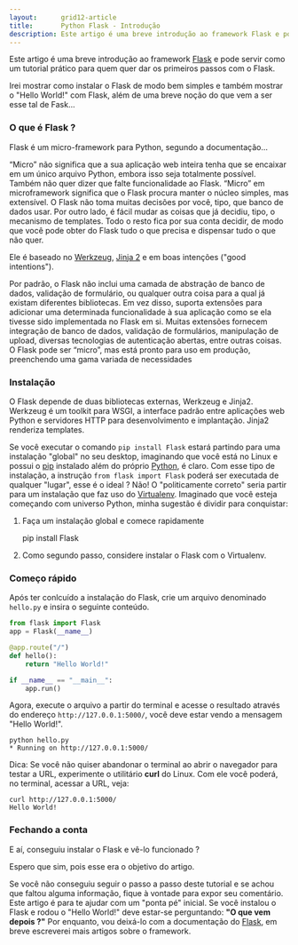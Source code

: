 ```yaml
---
layout:      grid12-article
title:       Python Flask - Introdução
description: Este artigo é uma breve introdução ao framework Flask e pode servir como um tutorial prático para quem quer dar os primeiros passos com o Flask
---
```


Este artigo é uma breve introdução ao framework [Flask](http://flask.pocoo.org/ "link-externo") e pode servir como um
tutorial prático para quem quer dar os primeiros passos com o Flask.

Irei mostrar como instalar o Flask de modo bem simples e também mostrar o "Hello World!" com Flask, além de uma breve
noção do que vem a ser esse tal de Fask...



### O que é Flask ?

Flask é um micro-framework para Python, segundo a documentação...

“Micro” não significa que a sua aplicação web inteira tenha que se encaixar em um único arquivo Python, embora isso seja 
totalmente possível. Também não quer dizer que falte funcionalidade ao Flask. “Micro” em microframework significa que o 
Flask procura manter o núcleo simples, mas extensível. O Flask não toma muitas decisões por você, tipo, que banco de dados
usar. Por outro lado, é fácil mudar as coisas que já decidiu, tipo, o mecanismo de templates. Todo o resto fica por sua 
conta decidir, de modo que você pode obter do Flask tudo o que precisa e dispensar tudo o que não quer.

Ele é baseado no [Werkzeug](http://werkzeug.pocoo.org/ "link-externo"), [Jinja 2](http://jinja.pocoo.org/ "link-externo")
e em boas intenções ("good intentions").

Por padrão, o Flask não inclui uma camada de abstração de banco de dados, validação de formulário, ou qualquer outra 
coisa para a qual já existam diferentes bibliotecas. Em vez disso, suporta extensões para adicionar uma determinada 
funcionalidade à sua aplicação como se ela tivesse sido implementada no Flask em si. Muitas extensões fornecem integração 
de banco de dados, validação de formulários, manipulação de upload, diversas tecnologias de autenticação abertas, entre 
outras coisas. O Flask pode ser “micro”, mas está pronto para uso em produção, preenchendo uma gama variada de necessidades



### Instalação

O Flask depende de duas bibliotecas externas, Werkzeug e Jinja2. Werkzeug é um toolkit para WSGI, a interface padrão 
entre aplicações web Python e servidores HTTP para desenvolvimento e implantação. Jinja2 renderiza templates.

Se você executar o comando `pip install Flask` estará partindo para uma instalação "global" no seu desktop, imaginando 
que você está no Linux e possui o [pip](/linux/cookbook/pip/) instalado além do próprio [Python](linux/cookbook/python/),
é claro. Com esse tipo de instalação, a instrução `from flask import Flask` poderá ser executada de qualquer "lugar", 
esse é o ideal ? Não! O "politicamente correto" seria partir para um instalação que faz uso do 
[Virtualenv](/linux/cookbook/virtualenv/). Imaginado que você esteja começando com universo Python, minha
sugestão é dividir para conquistar:

1) Faça um instalação global e comece rapidamente

    pip install Flask

2) Como segundo passo, considere instalar o Flask com o Virtualenv.


### Começo rápido

Após ter conlcuído a instalação do Flask, crie um arquivo denominado `hello.py` e insira o seguinte conteúdo.

```python
from flask import Flask
app = Flask(__name__)

@app.route("/")
def hello():
    return "Hello World!"

if __name__ == "__main__":
    app.run()
```

Agora, execute o arquivo a partir do terminal e acesse o resultado através do endereço `http://127.0.0.1:5000/`, você
deve estar vendo a mensagem "Hello World!".

    python hello.py
    * Running on http://127.0.0.1:5000/

Dica: Se você não quiser abandonar o terminal ao abrir o navegador para testar a URL, experimente o utilitário __curl__
do Linux. Com ele você poderá, no terminal, acessar a URL, veja:

    curl http://127.0.0.1:5000/
    Hello World!



### Fechando a conta

E aí, conseguiu instalar o Flask e vê-lo funcionado ?

Espero que sim, pois esse era o objetivo do artigo.

Se você não conseguiu seguir o passo a passo deste tutorial e se achou que faltou alguma informação, fique à vontade
para expor seu comentário. Este artigo é para te ajudar com um "ponta pé" inicial. Se você instalou o Flask e rodou o 
"Hello World!" deve estar-se perguntando: __"O que vem depois ?"__ Por enquanto, vou deixá-lo com a documentação do
[Flask](http://flask.pocoo.org/docs/0.10/ "link-externo"), em breve escreverei mais artigos sobre o framework.
